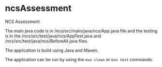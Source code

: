 # ncsAssessment
NCS Assessment

The main java code is in /ncs/src/main/java/ncs/App.java file and the testing is in the /ncs/src/test/java/ncs/AppTest.java and /ncs/src/test/java/ncs/BeforeAll.java files.

The application is build using Java and Maven.

The application can be run by using the ```mvn clean``` or ```mvn test``` commands.


